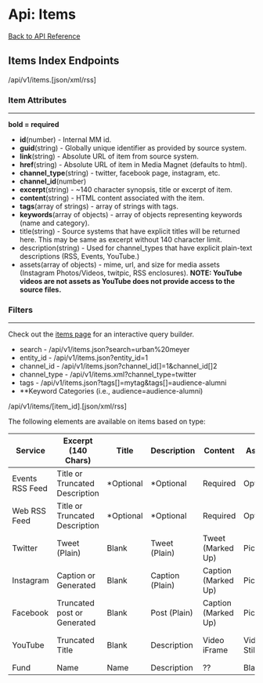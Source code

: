 Api: Items
==========

[Back to API Reference](api.md)

Items Index Endpoints
---------------------
/api/v1/items.[json/xml/rss]

### Item Attributes ###
---------------
**bold = required**

* **id**(number) - Internal MM id.
* **guid**(string) - Globally unique identifier as provided by source system.
* **link**(string) - Absolute URL of item from source system.
* **href**(string) - Absolute URL of item in Media Magnet (defaults to html).
* **channel_type**(string) - twitter, facebook page, instagram, etc.
* **channel_id**(number)
* **excerpt**(string) - ~140 character synopsis, title or excerpt of item.
* **content**(string) - HTML content associated  with the item.
* **tags**(array of strings) - array of strings with tags.
* **keywords**(array of objects) - array of objects representing keywords (name and category).
* title(string) - Source systems that have explicit titles will be returned here. This
  may be same as excerpt without 140 character limit.
* description(string) - Used for channel_types that have explicit plain-text 
  descriptions (RSS, Events, YouTube.)
* assets(array of objects) - mime, url, and size for media assets (Instagram 
  Photos/Videos, twitpic, RSS enclosures). **NOTE: YouTube videos are not 
  assets as YouTube does not provide access to the source files.**

### Filters ###
-------

Check out the [items page](/items) for an interactive query builder.

* search - /api/v1/items.json?search=urban%20meyer
* entity_id - /api/v1/items.json?entity_id=1
* channel_id - /api/v1/items.json?channel_id[]=1&channel_id[]2
* channel_type - /api/v1/items.xml?channel_type=twitter
* tags - /api/v1/items.json?tags[]=mytag&tags[]=audience-alumni
* **Keyword Categories (i.e., audience=audience-alumni)


/api/v1/items/[item_id].[json/xml/rss]

The following elements are available on items based on type:

<table class="table table-condensed">
  <thead>
    <tr>
        <th>Service</th>
        <th>Excerpt (140 Chars)</th>
        <th>Title</th>
        <th>Description</th>
        <th>Content</th>
        <th>Assets</th>
        <th>Links</th>
        <th>Events</th>
    </tr>
  </thead>
  <tbody>
    <tr>
      <td>Events RSS Feed</td>
      <td class="success">Title or Truncated Description</td>
      <td class="warning">*Optional</td>
      <td class="warning">*Optional</td>
      <td class="success">Required</td>
      <td class="warning">Optional</td>
      <td class="warning">Optional</td>
      <td class="success">Required</td>
    </tr>
    <tr>
      <td>Web RSS Feed</td>
      <td class="success">Title or Truncated Description</td>
      <td class="warning">*Optional</td>
      <td class="warning">*Optional</td>
      <td class="success">Required</td>
      <td class="warning">Optional</td>
      <td class="warning">Optional</td>
      <td class="danger">Blank</td>
    </tr>
    <tr>
      <td>Twitter</td>
      <td class="success">Tweet (Plain)</td>
      <td class="danger">Blank</td>
      <td class="success">Tweet (Plain)</td>
      <td class="success">Tweet (Marked Up)</td>
      <td class="warning">Pictures</td>
      <td class="warning">Resolved Links</td>
      <td class="danger">Blank</td>
    </tr>
    <tr>
      <td>Instagram</td>
      <td class="success">Caption or Generated</td>
      <td class="danger">Blank</td>
      <td class="warning">Caption (Plain)</td>
      <td class="success">Caption (Marked Up)</td>
      <td class="success">Picture</td>
      <td class="warning">Resolved Caption Links</td>
      <td class="danger">Blank</td>
    </tr>
    <tr>
      <td>Facebook</td>
      <td class="success">Truncated post or Generated</td>
      <td class="danger">Blank</td>
      <td class="success">Post (Plain)</td>
      <td class="success">Caption (Marked Up)</td>
      <td class="warning">Picture</td>
      <td class="warning">Resolved Post Links</td>
      <td class="danger">Blank</td>
    </tr>
    <tr>
      <td>YouTube</td>
      <td class="success">Truncated Title</td>
      <td class="danger">Blank</td>
      <td class="success">Description</td>
      <td class="success">Video iFrame</td>
      <td class="warning">Video Still</td>
      <td class="warning">Resolved Links from Description</td>
      <td class="danger">Blank</td>
    </tr>
    <tr>
      <td>Fund</td>
      <td class="success">Name</td>
      <td class="danger">Name</td>
      <td class="success">Description</td>
      <td class="success">??</td>
      <td class="danger">Blank</td>
      <td class="danger">Blank</td>
      <td class="danger">Blank</td>
    </tr>
  </tbody>
</table>


